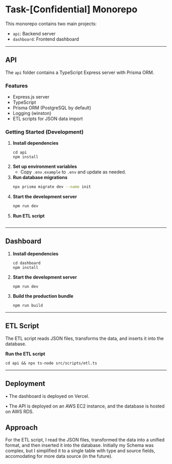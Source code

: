 # Task-[Confidential] Monorepo

This monorepo contains two main projects:

- `api`: Backend server
- `dashboard`: Frontend dashboard

---

## API

The `api` folder contains a TypeScript Express server with Prisma ORM.

### Features
- Express.js server
- TypeScript
- Prisma ORM (PostgreSQL by default)
- Logging (winston)
- ETL scripts for JSON data import

### Getting Started (Development)

1. **Install dependencies**
   ```
   cd api
   npm install
   ```
2. **Set up environment variables**
   - Copy `.env.example` to `.env` and update as needed.
3. **Run database migrations**
   ```bash
   npx prisma migrate dev --name init
   ```
4. **Start the development server**
   ```bash
   npm run dev
   ```
5. **Run ETL script**
   ``` node src/scripts/etl.js
   ```
---

## Dashboard

1. **Install dependencies**
   ```
   cd dashboard
   npm install
   ```
2. **Start the development server**
   ```
   npm run dev
   ```
3. **Build the production bundle**
   ```
   npm run build
   ```
---

## ETL Script

The ETL script reads JSON files, transforms the data, and inserts it into the database.

**Run the ETL script**
   ```
   cd api && npx ts-node src/scripts/etl.ts
   ```
---

## Deployment

• The dashboard is deployed on Vercel.

• The API is deployed on an AWS EC2 instance, and the database is hosted on AWS RDS.

## Approach

For the ETL script, I read the JSON files, transformed the data into a unified format, and then inserted it into the database. Initially my Schema was complex, but I simplified it to a single table with type and source fields, accomodating for more data source (in the future). 